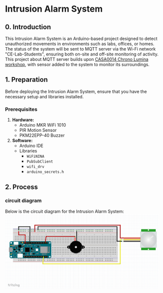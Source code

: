 # Intrusion Alarm System
## 0. Introduction
This Intrusion Alarm System is an Arduino-based project designed to detect unauthorized movements in environments such as labs, offices, or homes.  
The status of the system will be sent to MQTT server via the Wi-Fi network "CE-Lab-Students", ensuring both on-site and off-site monitoring of activity.
This project about MQTT server builds upon [CASA0014 Chrono Lumina workshop](https://workshops.cetools.org/codelabs/CASA0014-L6-chrono-blinker/index.html?index=..%2F..casa0014#1), with sensor added to the system to monitor its surroundings.
## 1. Preparation
Before deploying the Intrusion Alarm System, ensure that you have the necessary setup and libraries installed.

### Prerequisites  
1. **Hardware:**  
   + Arduino MKR WiFi 1010  
   + PIR Motion Sensor  
   + PKM22EPP-40 Buzzer  
2. **Software:**  
   + Arduino IDE
   + Libraries
     - `WiFiNINA`  
     - `PubSubClient`
     - `wifi_drv` 
     - `arduino_secrets.h`

## 2. Process
### circuit diagram
Below is the circuit diagram for the Intrusion Alarm System:
![Circuit Diagram](image/circuit%20diagram.png)
